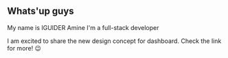 ## Whats'up guys

My name is IGUIDER Amine I'm a full-stack developer

I am excited to share the new design concept for dashboard. Check the link for more! 😉
